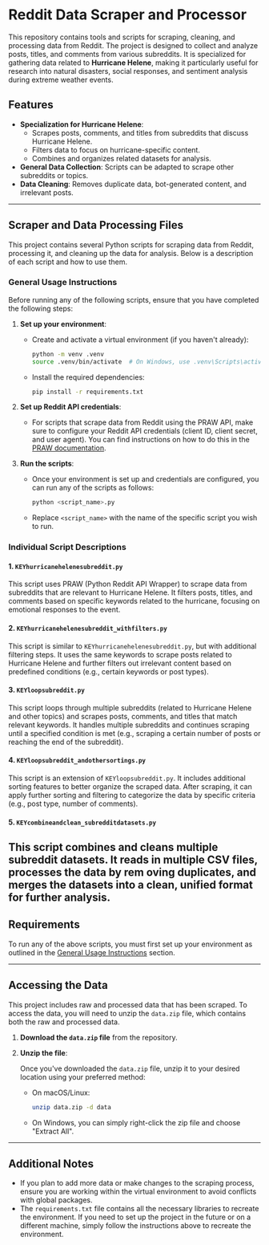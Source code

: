 # Reddit Data Scraper and Processor

This repository contains tools and scripts for scraping, cleaning, and processing data from Reddit. The project is designed to collect and analyze posts, titles, and comments from various subreddits. It is specialized for gathering data related to **Hurricane Helene**, making it particularly useful for research into natural disasters, social responses, and sentiment analysis during extreme weather events.

## Features
- **Specialization for Hurricane Helene**:
  - Scrapes posts, comments, and titles from subreddits that discuss Hurricane Helene.
  - Filters data to focus on hurricane-specific content.
  - Combines and organizes related datasets for analysis.
- **General Data Collection**: Scripts can be adapted to scrape other subreddits or topics.
- **Data Cleaning**: Removes duplicate data, bot-generated content, and irrelevant posts.

---
## Scraper and Data Processing Files

This project contains several Python scripts for scraping data from Reddit, processing it, and cleaning up the data for analysis. Below is a description of each script and how to use them.

### General Usage Instructions
Before running any of the following scripts, ensure that you have completed the following steps:
1. **Set up your environment**:
   - Create and activate a virtual environment (if you haven't already):
     ```bash
     python -m venv .venv
     source .venv/bin/activate  # On Windows, use .venv\Scripts\activate
     ```
   - Install the required dependencies:
     ```bash
     pip install -r requirements.txt
     ```
2. **Set up Reddit API credentials**:
   - For scripts that scrape data from Reddit using the PRAW API, make sure to configure your Reddit API credentials (client ID, client secret, and user agent). You can find instructions on how to do this in the [PRAW documentation](https://praw.readthedocs.io/en/latest/getting_started/).
   
3. **Run the scripts**:
   - Once your environment is set up and credentials are configured, you can run any of the scripts as follows:
     ```bash
     python <script_name>.py
     ```
   - Replace `<script_name>` with the name of the specific script you wish to run.

### Individual Script Descriptions

#### 1. `KEYhurricanehelenesubreddit.py`
This script uses PRAW (Python Reddit API Wrapper) to scrape data from subreddits that are relevant to Hurricane Helene. It filters posts, titles, and comments based on specific keywords related to the hurricane, focusing on emotional responses to the event.

#### 2. `KEYhurricanehelenesubreddit_withfilters.py`
This script is similar to `KEYhurricanehelenesubreddit.py`, but with additional filtering steps. It uses the same keywords to scrape posts related to Hurricane Helene and further filters out irrelevant content based on predefined conditions (e.g., certain keywords or post types).

#### 3. `KEYloopsubreddit.py`
This script loops through multiple subreddits (related to Hurricane Helene and other topics) and scrapes posts, comments, and titles that match relevant keywords. It handles multiple subreddits and continues scraping until a specified condition is met (e.g., scraping a certain number of posts or reaching the end of the subreddit).

#### 4. `KEYloopsubreddit_andothersortings.py`
This script is an extension of `KEYloopsubreddit.py`. It includes additional sorting features to better organize the scraped data. After scraping, it can apply further sorting and filtering to categorize the data by specific criteria (e.g., post type, number of comments).

#### 5. `KEYcombineandclean_subredditdatasets.py`                                                                     
This script combines and cleans multiple subreddit datasets. It reads in multiple CSV files, processes the data by rem
oving duplicates, and merges the datasets into a clean, unified format for further analysis.   
---

## Requirements

To run any of the above scripts, you must first set up your environment as outlined in the [General Usage Instructions](#general-usage-instructions) section.

---

## Accessing the Data

This project includes raw and processed data that has been scraped. To access the data, you will need to unzip the `data.zip` file, which contains both the raw and processed data.

1. **Download the `data.zip` file** from the repository.

2. **Unzip the file**:
   
   Once you've downloaded the `data.zip` file, unzip it to your desired location using your preferred method:
   
   - On macOS/Linux:
     ```bash
     unzip data.zip -d data
     ```
   - On Windows, you can simply right-click the zip file and choose "Extract All".

---

## Additional Notes

- If you plan to add more data or make changes to the scraping process, ensure you are working within the virtual environment to avoid conflicts with global packages.
- The `requirements.txt` file contains all the necessary libraries to recreate the environment. If you need to set up the project in the future or on a different machine, simply follow the instructions above to recreate the environment.
